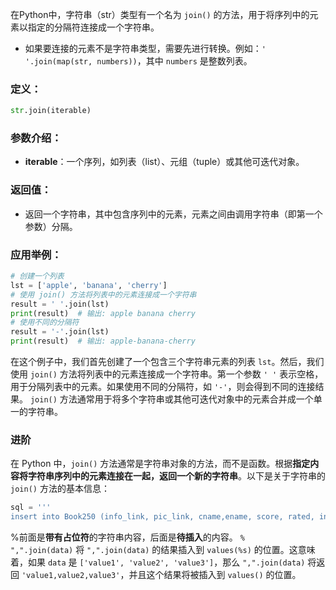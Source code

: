 在Python中，字符串（str）类型有一个名为 `join()` 的方法，用于将序列中的元素以指定的分隔符连接成一个字符串。


- 如果要连接的元素不是字符串类型，需要先进行转换。例如：`' '.join(map(str, numbers))`，其中 `numbers` 是整数列表。


### 定义：
```python
str.join(iterable)
```
### 参数介绍：
- **iterable**：一个序列，如列表（list）、元组（tuple）或其他可迭代对象。
### 返回值：
- 返回一个字符串，其中包含序列中的元素，元素之间由调用字符串（即第一个参数）分隔。
### 应用举例：
```python
# 创建一个列表
lst = ['apple', 'banana', 'cherry']
# 使用 join() 方法将列表中的元素连接成一个字符串
result = ' '.join(lst)
print(result)  # 输出: apple banana cherry
# 使用不同的分隔符
result = '-'.join(lst)
print(result)  # 输出: apple-banana-cherry
```
在这个例子中，我们首先创建了一个包含三个字符串元素的列表 `lst`。然后，我们使用 `join()` 方法将列表中的元素连接成一个字符串。第一个参数 `' '` 表示空格，用于分隔列表中的元素。如果使用不同的分隔符，如 `'-'`，则会得到不同的连接结果。
`join()` 方法通常用于将多个字符串或其他可迭代对象中的元素合并成一个单一的字符串。


### 进阶
在 Python 中，`join()` 方法通常是字符串对象的方法，而不是函数。根据**指定内容将字符串序列中的元素连接在一起，返回一个新的字符串**。以下是关于字符串的 `join()` 方法的基本信息：

```python
sql = ''' 
insert into Book250 (info_link, pic_link, cname,ename, score, rated, introduction, info) values(%s)''' % ",".join(str_list)
```

%前面是**带有占位符**的字符串内容，后面是**待插入**的内容。
`% ",".join(data)` 将 `",".join(data)` 的结果插入到 `values(%s)` 的位置。这意味着，如果 `data` 是 `['value1', 'value2', 'value3']`，那么 `",".join(data)` 将返回 `'value1,value2,value3'`，并且这个结果将被插入到 `values()` 的位置。

